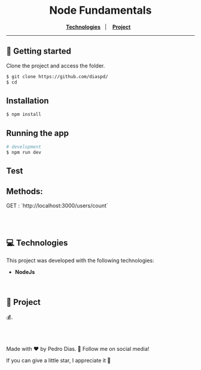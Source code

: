 <h1 align="center">
  Node Fundamentals
</h1>

<p align="center">
  <a href="#-Technologies"><b>Technologies</b></a>&nbsp;&nbsp;&nbsp;|&nbsp;&nbsp;&nbsp;
  <a href="#-Project"><b>Project</b></a>&nbsp;&nbsp;&nbsp;
</p>

---

## 🚀 Getting started

Clone the project and access the folder.

```bash
$ git clone https://github.com/diaspd/
$ cd 
```

## Installation

```bash
$ npm install
```

## Running the app

```bash
# development
$ npm run dev
```

## Test

<h2>Methods: </h2>
GET : `http://localhost:3000/users/count` </br>

<br></br>

## 💻 Technologies

This project was developed with the following technologies:
<b>
- NodeJs
</b>

</br>

## 📄 Project
💰.

<br></br>

Made with ♥ by Pedro Dias. 👋 Follow me on social media! </br>

If you can give a little star, I appreciate it 🤩
